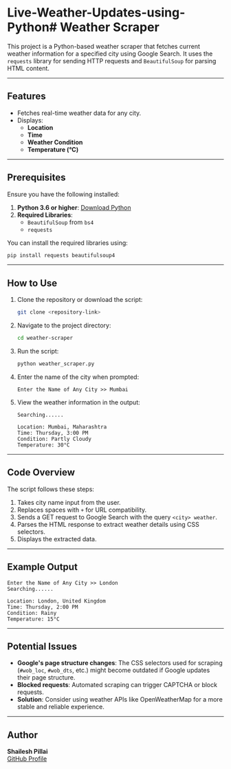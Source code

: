 # Live-Weather-Updates-using-Python# Weather Scraper

This project is a Python-based weather scraper that fetches current weather information for a specified city using Google Search. It uses the `requests` library for sending HTTP requests and `BeautifulSoup` for parsing HTML content.

---

## Features

- Fetches real-time weather data for any city.
- Displays:
  - **Location**
  - **Time**
  - **Weather Condition**
  - **Temperature (°C)**

---

## Prerequisites

Ensure you have the following installed:

1. **Python 3.6 or higher**: [Download Python](https://www.python.org/downloads/)
2. **Required Libraries**:
   - `BeautifulSoup` from `bs4`
   - `requests`

You can install the required libraries using:
```bash
pip install requests beautifulsoup4
```

---

## How to Use

1. Clone the repository or download the script:
   ```bash
   git clone <repository-link>
   ```

2. Navigate to the project directory:
   ```bash
   cd weather-scraper
   ```

3. Run the script:
   ```bash
   python weather_scraper.py
   ```

4. Enter the name of the city when prompted:
   ```
   Enter the Name of Any City >> Mumbai
   ```

5. View the weather information in the output:
   ```
   Searching......

   Location: Mumbai, Maharashtra
   Time: Thursday, 3:00 PM
   Condition: Partly Cloudy
   Temperature: 30°C
   ```

---

## Code Overview

The script follows these steps:

1. Takes city name input from the user.
2. Replaces spaces with `+` for URL compatibility.
3. Sends a GET request to Google Search with the query `<city> weather`.
4. Parses the HTML response to extract weather details using CSS selectors.
5. Displays the extracted data.

---

## Example Output

```
Enter the Name of Any City >> London
Searching......

Location: London, United Kingdom
Time: Thursday, 2:00 PM
Condition: Rainy
Temperature: 15°C
```

---

## Potential Issues

- **Google's page structure changes**: The CSS selectors used for scraping (`#wob_loc`, `#wob_dts`, etc.) might become outdated if Google updates their page structure.
- **Blocked requests**: Automated scraping can trigger CAPTCHA or block requests.
- **Solution**: Consider using weather APIs like OpenWeatherMap for a more stable and reliable experience.

---


## Author

**Shailesh Pillai**  
[GitHub Profile](https://github.com/shyLesh001)  

